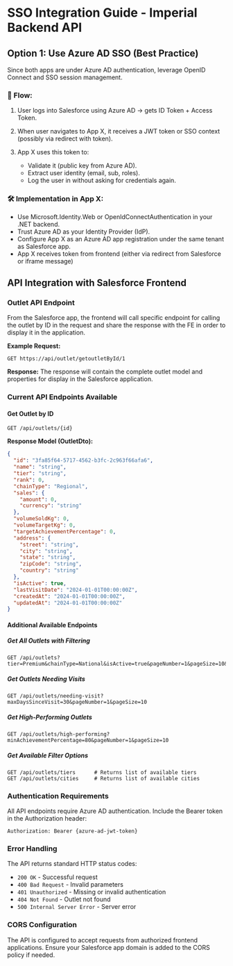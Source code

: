 # SSO Integration Guide - Imperial Backend API

## Option 1: Use Azure AD SSO (Best Practice)

Since both apps are under Azure AD authentication, leverage OpenID Connect and SSO session management.

### 📌 Flow:

1. User logs into Salesforce using Azure AD → gets ID Token + Access Token.

2. When user navigates to App X, it receives a JWT token or SSO context (possibly via redirect with token).

3. App X uses this token to:
   - Validate it (public key from Azure AD).
   - Extract user identity (email, sub, roles).
   - Log the user in without asking for credentials again.

### 🛠 Implementation in App X:

- Use Microsoft.Identity.Web or OpenIdConnectAuthentication in your .NET backend.
- Trust Azure AD as your Identity Provider (IdP).
- Configure App X as an Azure AD app registration under the same tenant as Salesforce app.
- App X receives token from frontend (either via redirect from Salesforce or iframe message)

## API Integration with Salesforce Frontend

### Outlet API Endpoint

From the Salesforce app, the frontend will call specific endpoint for calling the outlet by ID in the request and share the response with the FE in order to display it in the application.

**Example Request:**
```
GET https://api/outlet/getoutletById/1
```

**Response:**
The response will contain the complete outlet model and properties for display in the Salesforce application.

### Current API Endpoints Available

#### Get Outlet by ID
```http
GET /api/outlets/{id}
```

**Response Model (OutletDto):**
```json
{
  "id": "3fa85f64-5717-4562-b3fc-2c963f66afa6",
  "name": "string",
  "tier": "string",
  "rank": 0,
  "chainType": "Regional",
  "sales": {
    "amount": 0,
    "currency": "string"
  },
  "volumeSoldKg": 0,
  "volumeTargetKg": 0,
  "targetAchievementPercentage": 0,
  "address": {
    "street": "string",
    "city": "string",
    "state": "string",
    "zipCode": "string",
    "country": "string"
  },
  "isActive": true,
  "lastVisitDate": "2024-01-01T00:00:00Z",
  "createdAt": "2024-01-01T00:00:00Z",
  "updatedAt": "2024-01-01T00:00:00Z"
}
```

#### Additional Available Endpoints

##### Get All Outlets with Filtering
```http
GET /api/outlets?tier=Premium&chainType=National&isActive=true&pageNumber=1&pageSize=10&sortBy=name&sortDirection=asc
```

##### Get Outlets Needing Visits
```http
GET /api/outlets/needing-visit?maxDaysSinceVisit=30&pageNumber=1&pageSize=10
```

##### Get High-Performing Outlets
```http
GET /api/outlets/high-performing?minAchievementPercentage=80&pageNumber=1&pageSize=10
```

##### Get Available Filter Options
```http
GET /api/outlets/tiers      # Returns list of available tiers
GET /api/outlets/cities     # Returns list of available cities
```

### Authentication Requirements

All API endpoints require Azure AD authentication. Include the Bearer token in the Authorization header:

```http
Authorization: Bearer {azure-ad-jwt-token}
```

### Error Handling

The API returns standard HTTP status codes:
- `200 OK` - Successful request
- `400 Bad Request` - Invalid parameters
- `401 Unauthorized` - Missing or invalid authentication
- `404 Not Found` - Outlet not found
- `500 Internal Server Error` - Server error

### CORS Configuration

The API is configured to accept requests from authorized frontend applications. Ensure your Salesforce app domain is added to the CORS policy if needed.